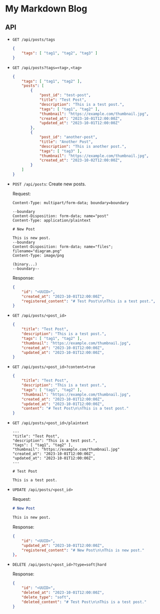 # My Markdown Blog

## API

- `GET /api/posts/tags`

    ```json
    {
        "tags": [ "tag1", "tag2", "tag3" ]
    }
    ```

- `GET /api/posts?tags=<tag>,<tag>`

    ```json
    {
        "tags": [ "tag1", "tag2" ],
        "posts": [
            {
                "post_id": "test-post",
                "title": "Test Post",
                "description": "This is a test post.",
                "tags": [ "tag1", "tag2" ],
                "thumbnail": "https://example.com/thumbnail.jpg",
                "created_at": "2023-10-01T12:00:00Z",
                "updated_at": "2023-10-01T12:00:00Z"
            },
            {
                "post_id": "another-post",
                "title": "Another Post",
                "description": "This is another post.",
                "tags": [ "tag3" ],
                "thumbnail": "https://example.com/thumbnail.jpg",
                "created_at": "2023-10-02T12:00:00Z",
            }
        ]
    }
    ```

- `POST /api/posts`: Create new posts.

    Request:

    ```plaintext
    Content-Type: multipart/form-data; boundary=boundary

    --boundary
    Content-Disposition: form-data; name="post"
    Content-Type: application/plaintext

    # New Post
    
    This is new post.
    --boundary
    Content-Disposition: form-data; name="files"; filename="diagram.png"
    Content-Type: image/png

    (binary...)
    --boundary--
    ```

    Response:

    ```json
    {
        "id": "<UUID>", 
        "created_at": "2023-10-01T12:00:00Z",
        "registered_content": "# Test Post\n\nThis is a test post.",
    }
    ```

- `GET /api/posts/<post_id>`

    ```json
    {
        "title": "Test Post",
        "description": "This is a test post.",
        "tags": [ "tag1", "tag2" ],
        "thumbnail": "https://example.com/thumbnail.jpg",
        "created_at": "2023-10-01T12:00:00Z",
        "updated_at": "2023-10-01T12:00:00Z",
    }
    ```

- `GET /api/posts/<post_id>?content=true`

    ```json
    {
        "title": "Test Post",
        "description": "This is a test post.",
        "tags": [ "tag1", "tag2" ],
        "thumbnail": "https://example.com/thumbnail.jpg",
        "created_at": "2023-10-01T12:00:00Z",
        "updated_at": "2023-10-01T12:00:00Z",
        "content": "# Test Post\n\nThis is a test post."
    }
    ```

- `GET /api/posts/<post_id>/plaintext`

    ```plaintext
    ---
    "title": "Test Post",
    "description": "This is a test post.",
    "tags": [ "tag1", "tag2" ],
    "thumbnail": "https://example.com/thumbnail.jpg"
    "created_at": "2023-10-01T12:00:00Z",
    "updated_at": "2023-10-01T12:00:00Z",
    ---

    # Test Post

    This is a test post.
    ```

- `UPDATE /api/posts/<post_id>`

    Request:

    ```markdown
    # New Post
    
    This is new post.
    ```

    Response:

    ```json
    {
        "id": "<UUID>",
        "updated_at": "2023-10-01T12:00:00Z",
        "registered_content": "# New Post\n\nThis is new post."
    },
    ```

- `DELETE /api/posts/<post_id>?type=soft|hard`

    Response:

    ```json
    {
        "id": "<UUID>",
        "deleted_at": "2023-10-01T12:00:00Z",
        "delete_type": "soft",
        "deleted_content": "# Test Post\n\nThis is a test post."
    }
    ```
